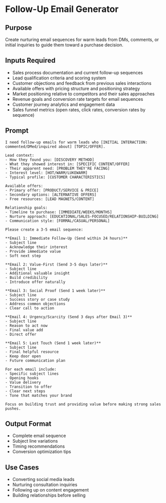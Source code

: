 # Follow-Up Email Generator

## Purpose
Create nurturing email sequences for warm leads from DMs, comments, or initial inquiries to guide them toward a purchase decision.

## Inputs Required
- Sales process documentation and current follow-up sequences
- Lead qualification criteria and scoring system
- Customer objections and feedback from previous sales interactions
- Available offers with pricing structure and positioning strategy
- Market positioning relative to competitors and their sales approaches
- Revenue goals and conversion rate targets for email sequences
- Customer journey analytics and engagement data
- Sales funnel metrics (open rates, click rates, conversion rates by sequence)

## Prompt

```
I need follow-up emails for warm leads who [INITIAL INTERACTION: commented/DMed/inquired about] [TOPIC/OFFER].

Lead context:
- How they found you: [DISCOVERY METHOD]
- What they showed interest in: [SPECIFIC CONTENT/OFFER]
- Their apparent need: [PROBLEM THEY'RE FACING]
- Interest level: [HOT/WARM/LUKEWARM]
- Typical profile: [CUSTOMER CHARACTERISTICS]

Available offers:
- Primary offer: [PRODUCT/SERVICE & PRICE]
- Secondary options: [ALTERNATIVE OFFERS]
- Free resources: [LEAD MAGNETS/CONTENT]

Relationship goals:
- Timeline to purchase: [IMMEDIATE/WEEKS/MONTHS]
- Nurture approach: [EDUCATIONAL/SALES-FOCUSED/RELATIONSHIP-BUILDING]
- Communication style: [FORMAL/CASUAL/PERSONAL]

Please create a 3-5 email sequence:

**Email 1: Immediate Follow-Up (Send within 24 hours)**
- Subject line
- Acknowledge their interest
- Provide immediate value
- Soft next step

**Email 2: Value-First (Send 3-5 days later)**
- Subject line
- Additional valuable insight
- Build credibility
- Introduce offer naturally

**Email 3: Social Proof (Send 1 week later)**
- Subject line
- Success story or case study
- Address common objections
- Clear call to action

**Email 4: Urgency/Scarcity (Send 3 days after Email 3)**
- Subject line
- Reason to act now
- Final value add
- Direct offer

**Email 5: Last Touch (Send 1 week later)**
- Subject line
- Final helpful resource
- Keep door open
- Future communication plan

For each email include:
- Specific subject lines
- Opening hooks
- Value delivery
- Transition to offer
- Clear next steps
- Tone that matches your brand

Focus on building trust and providing value before making strong sales pushes.
```

## Output Format
- Complete email sequence
- Subject line variations
- Timing recommendations
- Conversion optimization tips

## Use Cases
- Converting social media leads
- Nurturing consultation inquiries
- Following up on content engagement
- Building relationships before selling